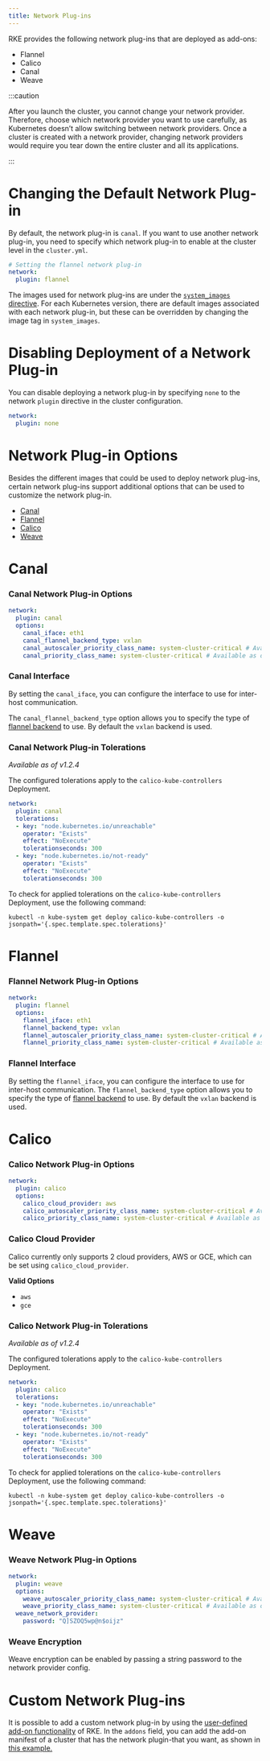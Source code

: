 ```yaml
---
title: Network Plug-ins
---
```


RKE provides the following network plug-ins that are deployed as add-ons:

- Flannel
- Calico
- Canal
- Weave

:::caution

After you launch the cluster, you cannot change your network provider. Therefore, choose which network provider you want to use carefully, as Kubernetes doesn’t allow switching between network providers. Once a cluster is created with a network provider, changing network providers would require you tear down the entire cluster and all its applications.

:::

# Changing the Default Network Plug-in

By default, the network plug-in is `canal`. If you want to use another network plug-in, you need to specify which network plug-in to enable at the cluster level in the `cluster.yml`.

```yaml
# Setting the flannel network plug-in
network:
  plugin: flannel
```

The images used for network plug-ins are under the [`system_images` directive](config-options/system-images/). For each Kubernetes version, there are default images associated with each network plug-in, but these can be overridden by changing the image tag in `system_images`.

# Disabling Deployment of a Network Plug-in

You can disable deploying a network plug-in by specifying `none` to the network `plugin` directive in the cluster configuration.

```yaml
network:
  plugin: none
```

# Network Plug-in Options

Besides the different images that could be used to deploy network plug-ins, certain network plug-ins support additional options that can be used to customize the network plug-in.

- [Canal](#canal)
- [Flannel](#flannel)
- [Calico](#calico)
- [Weave](#weave)

# Canal

### Canal Network Plug-in Options

```yaml
network:
  plugin: canal
  options:
    canal_iface: eth1
    canal_flannel_backend_type: vxlan
    canal_autoscaler_priority_class_name: system-cluster-critical # Available as of RKE v1.2.6+
    canal_priority_class_name: system-cluster-critical # Available as of RKE v1.2.6+
```

### Canal Interface

By setting the `canal_iface`, you can configure the interface to use for inter-host communication.

The `canal_flannel_backend_type` option allows you to specify the type of [flannel backend](https://github.com/coreos/flannel/blob/master/Documentation/backends.md) to use. By default the `vxlan` backend is used.

### Canal Network Plug-in Tolerations

_Available as of v1.2.4_

The configured tolerations apply to the `calico-kube-controllers` Deployment.

```yaml
network:
  plugin: canal
  tolerations:
  - key: "node.kubernetes.io/unreachable"
    operator: "Exists"
    effect: "NoExecute"
    tolerationseconds: 300
  - key: "node.kubernetes.io/not-ready"
    operator: "Exists"
    effect: "NoExecute"
    tolerationseconds: 300
```

To check for applied tolerations on the `calico-kube-controllers` Deployment, use the following command:

```
kubectl -n kube-system get deploy calico-kube-controllers -o jsonpath='{.spec.template.spec.tolerations}'
```

# Flannel
### Flannel Network Plug-in Options

```yaml
network:
  plugin: flannel
  options:
    flannel_iface: eth1
    flannel_backend_type: vxlan
    flannel_autoscaler_priority_class_name: system-cluster-critical # Available as of RKE v1.2.6+
    flannel_priority_class_name: system-cluster-critical # Available as of RKE v1.2.6+
```

### Flannel Interface

By setting the `flannel_iface`, you can configure the interface to use for inter-host communication.
The `flannel_backend_type` option allows you to specify the type of [flannel backend](https://github.com/coreos/flannel/blob/master/Documentation/backends.md) to use. By default the `vxlan` backend is used.


# Calico

### Calico Network Plug-in Options

```yaml
network:
  plugin: calico
  options:
    calico_cloud_provider: aws
    calico_autoscaler_priority_class_name: system-cluster-critical # Available as of RKE v1.2.6+
    calico_priority_class_name: system-cluster-critical # Available as of RKE v1.2.6+
```
### Calico Cloud Provider

Calico currently only supports 2 cloud providers, AWS or GCE, which can be set using `calico_cloud_provider`.

**Valid Options**

- `aws`
- `gce`

### Calico Network Plug-in Tolerations

_Available as of v1.2.4_

The configured tolerations apply to the `calico-kube-controllers` Deployment.

```yaml
network:
  plugin: calico
  tolerations:
  - key: "node.kubernetes.io/unreachable"
    operator: "Exists"
    effect: "NoExecute"
    tolerationseconds: 300
  - key: "node.kubernetes.io/not-ready"
    operator: "Exists"
    effect: "NoExecute"
    tolerationseconds: 300
```

To check for applied tolerations on the `calico-kube-controllers` Deployment, use the following command:

```
kubectl -n kube-system get deploy calico-kube-controllers -o jsonpath='{.spec.template.spec.tolerations}'
```

# Weave
### Weave Network Plug-in Options

```yaml
network:
  plugin: weave
  options:
    weave_autoscaler_priority_class_name: system-cluster-critical # Available as of RKE v1.2.6+
    weave_priority_class_name: system-cluster-critical # Available as of RKE v1.2.6+
  weave_network_provider:
    password: "Q]SZOQ5wp@n$oijz"
```

### Weave Encryption

Weave encryption can be enabled by passing a string password to the network provider config.

# Custom Network Plug-ins

It is possible to add a custom network plug-in by using the [user-defined add-on functionality](config-options/add-ons/user-defined-add-ons/) of RKE. In the `addons` field, you can add the add-on manifest of a cluster that has the network plugin-that you want, as shown in [this example.](config-options/add-ons/network-plugins/custom-network-plugin-example)
